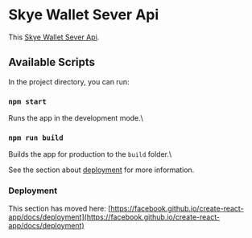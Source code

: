 # Skye Wallet Sever Api

This [Skye Wallet Sever Api](https://).

## Available Scripts

In the project directory, you can run:

### `npm start`

Runs the app in the development mode.\


### `npm run build`

Builds the app for production to the `build` folder.\

See the section about [deployment](https://facebook.github.io/create-react-app/docs/deployment) for more information.


### Deployment

This section has moved here: [https://facebook.github.io/create-react-app/docs/deployment](https://facebook.github.io/create-react-app/docs/deployment)
